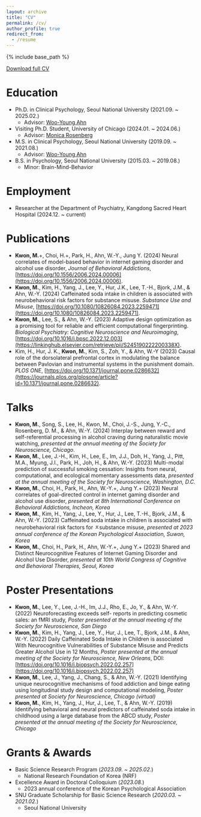 ```yaml
---
layout: archive
title: "CV"
permalink: /cv/
author_profile: true
redirect_from:
  - /resume
---
```


{% include base_path %}

[Download full CV](https://minakwon.github.io/files/CV_minakwon.pdf)

Education
======
* Ph.D. in Clinical Psychology, Seoul National University (2021.09. ~ 2025.02.)
  * Advisor: [Woo-Young Ahn](https://ccs-lab.github.io/team/young-ahn/)
* Visiting Ph.D. Student, University of Chicago (2024.01. ~ 2024.06.)
  * Advisor: [Monica Rosenberg](https://cablab.uchicago.edu/)
* M.S. in Clinical Psychology, Seoul National University (2019.09. ~ 2021.08.)
  * Advisor: [Woo-Young Ahn](https://ccs-lab.github.io/team/young-ahn/)
* B.S. in Psychology, Seoul National University (2015.03. ~ 2019.08.)
  * Minor: Brain-Mind-Behavior
  
Employment
======
* Researcher at the Department of Psychiatry, Kangdong Sacred Heart Hospital (2024.12. ~ current)

Publications
======
* __Kwon, M.__+, Choi, H.+, Park, H., Ahn, W.-Y., Jung Y. (2024) Neural correlates of model-based behavior in internet gaming disorder and alcohol use disorder, _Journal of Behavioral Addictions_, [https://doi.org/10.1556/2006.2024.00006](https://doi.org/10.1556/2006.2024.00006).
* __Kwon, M.__, Kim, H., Yang, J., Lee, Y., Hur, J.K., Lee, T.-H., Bjork, J.M., & Ahn, W.-Y. (2024) Caffeinated soda intake in children is associated with neurobehavioral risk factors for substance misuse. _Substance Use and Misuse_,  [https://doi.org/10.1080/10826084.2023.2259471](https://doi.org/10.1080/10826084.2023.2259471).
* __Kwon, M.__, Lee, S., & Ahn, W.-Y. (2023) Adaptive design optimization as a promising tool for reliable and efficient computational fingerprinting. _Biological Psychiatry: Cognitive Neuroscience and Neuroimaging_, [https://doi.org/10.1016/j.bpsc.2022.12.003](https://linkinghub.elsevier.com/retrieve/pii/S245190222200338X).
* Kim, H., Hur, J. K., __Kwon, M.__, Kim, S., Zoh, Y., & Ahn, W.-Y (2023) Causal role of the dorsolateral prefrontal cortex in modulating the balance between Pavlovian and instrumental systems in the punishment domain. _PLOS ONE_, [https://doi.org/10.1371/journal.pone.0286632](https://journals.plos.org/plosone/article?id=10.1371/journal.pone.0286632).
  
Talks
======
* __Kwon, M.__, Song, S., Lee, H., Kwon, M., Choi, J.-S., Jung, Y.-C., Rosenberg, D. M., & Ahn, W.-Y. (2024) Interplay between reward and self-referential processing in alcohol craving during naturalistic movie watching, _presented at the annual meeting of the Society for Neuroscience, Chicago_.
* __Kwon, M.__, Lee, J.-H., Kim, H., Lee, E., Im, J.J., Doh, H., Yang, J., Pitt, M.A., Myung, J.I., Park, H., Joh, H., & Ahn, W.-Y. (2023) Multi-modal prediction of successful smoking cessation: Insights from neural, computational, and ecological momentary assessments data, _presented at the annual meeting of the Society for Neuroscience, Washington, D.C._
* __Kwon, M.__, Choi, H., Park, H., Ahn, W.-Y.+, Jung Y.+ (2023) Neural correlates of goal-directed control in internet gaming disorder and alcohol use disorder, _presented at 8th International Conference on Behavioral Addictions, Incheon, Korea_
* __Kwon, M.__, Kim, H., Yang, J., Lee, Y., Hur, J., Lee, T.-H., Bjork, J.M., & Ahn, W.-Y. (2023) Caffeinated soda intake in children is associated with neurobehavioral risk factors for ㅈsubstance misuse, _presented at 2023 annual conference of the Korean Psychological Association, Suwon, Korea_
* __Kwon, M.__, Choi, H., Park, H., Ahn, W.-Y.+, Jung Y.+ (2023) Shared and Distinct Neurocognitive Features of Internet Gaming Disorder and Alcohol Use Disorder, _presented at 10th World Congress of Cognitive and Behavioral Therapies, Seoul, Korea_
  
Poster Presentations
======
* __Kwon, M.__, Lee, Y., Lee, J.-H., Im, J.J., Rho, E., Jo, Y., & Ahn, W.-Y. (2022) Neuroforecasting exceeds self- reports in predicting cosmetic sales: an fMRI study, _Poster presented at the annual meeting of the Society for Neuroscience, San Diego_
* __Kwon, M.__, Kim, H., Yang, J., Lee, Y., Hur, J., Lee, T., Bjork, J.M., & Ahn, W.-Y. (2022) Daily Caffeinated Soda Intake in Children is associated With Neurocognitive Vulnerabilities of Substance Misuse and Predicts Greater Alcohol Use in 12 Months, _Poster presented at the annual meeting of the Society for Neuroscience, New Orleans_, DOI: [https://doi.org/10.1016/j.biopsych.2022.02.257](https://doi.org/10.1016/j.biopsych.2022.02.257)
* __Kwon, M.__, Lee, J., Yang, J., Chang, S., & Ahn, W.-Y. (2021) Identifying unique neurocognitive mechanisms of food addiction and binge eating using longitudinal study design and computational modeling, _Poster presented at Society for Neuroscience, Chicago (virtual)_
* __Kwon, M.__, Kim, H., Yang, J., Hur, J., Lee, T., & Ahn, W.-Y. (2019) Identifying behavioral and neural predictors of caffeinated soda intake in childhood using a large database from the ABCD study, _Poster presented at the annual meeting of the Society for Neuroscience, Chicago_

Grants & Awards
======
* Basic Science Research Program (*2023.09. ~ 2025.02.*)
    * National Research Foundation of Korea (NRF)
* Excellence Award in Doctoral Colloquium (*2023.08.*)
    * 2023 annual conference of the Korean Psychological Association
* SNU Graduate Scholarship for Basic Science Research (*2020.03. ~ 2021.02.*)
    * Seoul National University    
